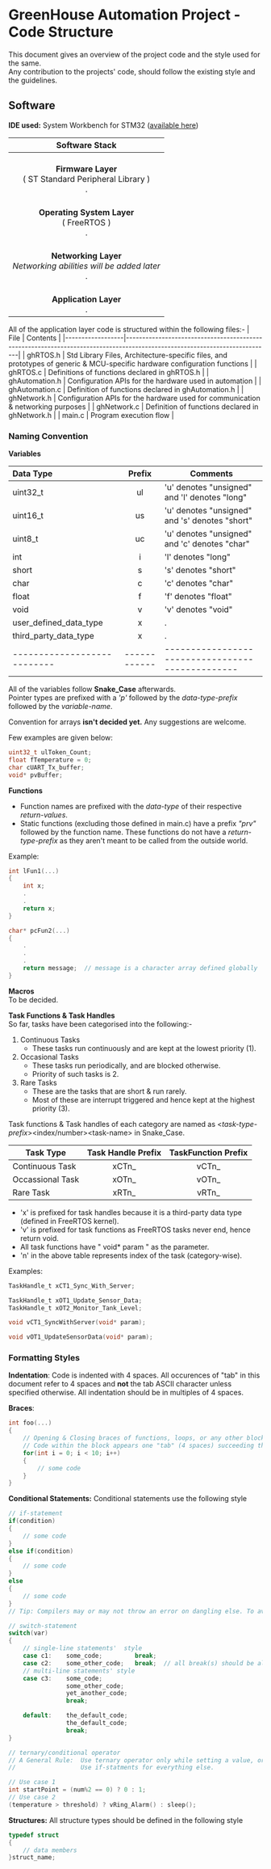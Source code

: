 # GreenHouse Automation Project - Code Structure

This document gives an overview of the project code and the style used for the same.  
Any contribution to the projects' code, should follow the existing style and the guidelines.

## **Software**

**IDE used:** System Workbench for STM32 ([available here](https://www.st.com/en/development-tools/sw4stm32.html))

| Software Stack |
| :--: |
| <br/> **Firmware Layer** <br/> ( ST Standard Peripheral Library ) <br/> .|
| <br/> **Operating System Layer** <br/> ( FreeRTOS ) <br/> .|
| <br/> **Networking Layer** <br/> _Networking abilities will be added later_ <br/> .|
| <br/> **Application Layer** <br/> .|


All of the application layer code is structured within the following files:-
| File             | Contents                                                                                                                  |
|------------------|---------------------------------------------------------------------------------------------------------------------------|
| ghRTOS.h         | Std Library Files, Architecture-specific files, and prototypes of generic & MCU-specific hardware configuration functions |
| ghRTOS.c         | Definitions of functions declared in ghRTOS.h                                                                             |
| ghAutomation.h   | Configuration APIs for the hardware used in automation                                                                    |
| ghAutomation.c   | Definition of functions declared in ghAutomation.h                                                                        |
| ghNetwork.h      | Configuration APIs for the hardware used for communication & networking purposes                                          |
| ghNetwork.c      | Definition of functions declared in ghNetwork.h                                                                           |
| main.c           | Program execution flow                                                                                                    |


### Naming Convention

**Variables**

| Data Type                 | Prefix     | Comments                                       |
|:--------------------------|:----------:|------------------------------------------------|
| uint32_t                  | ul         | 'u' denotes "unsigned" and 'l' denotes "long"  |
| uint16_t                  | us         | 'u' denotes "unsigned" and 's' denotes "short" |
| uint8_t                   | uc         | 'u' denotes "unsigned" and 'c' denotes "char"  |
| int                       | i          | 'l' denotes "long"                             |
| short                     | s          | 's' denotes "short"                            |
| char                      | c          | 'c' denotes "char"                             |
| float                     | f          | 'f' denotes "float"                            |
| void                      | v          | 'v' denotes "void"                             |
| user_defined_data_type    | x          | .                                              |
| third_party_data_type     | x          | .                                              |
|---------------------------|------------|------------------------------------------------|


All of the variables follow **Snake_Case** afterwards.  
Pointer types are prefixed with a _'p'_ followed by the _data-type-prefix_ followed by the _variable-name_.  

Convention for arrays **isn't decided yet.** Any suggestions are welcome.

Few examples are given below:
```C
uint32_t ulToken_Count;
float fTemperature = 0;
char cUART_Tx_buffer;
void* pvBuffer;
```

**Functions**

* Function names are prefixed with the _data-type_ of their respective _return-values_.  
* Static functions (excluding those defined in main.c) have a prefix _"prv"_ followed by the function name. These functions do not have a _return-type-prefix_ as they aren't meant to be called from the outside world.

Example:
```C
int lFun1(...)
{
    int x;
    .
    .
    return x;
}

char* pcFun2(...)
{
    .
    .
    .
    return message;  // message is a character array defined globally
}
```

**Macros**  
To be decided.

**Task Functions & Task Handles**  
So far, tasks have been categorised into the following:-
1. Continuous Tasks
    * These tasks run continuously and are kept at the lowest priority (1).
2. Occasional Tasks
    * These tasks run periodically, and are blocked otherwise.
    * Priority of such tasks is 2.
3. Rare Tasks
    * These are the tasks that are short & run rarely.
    * Most of these are interrupt triggered and hence kept at the highest priority (3).

Task functions & Task handles of each category are named as \<_task-type-prefix_\>\<index/number\>\<task-name\> in Snake_Case.

| Task Type        | Task Handle Prefix | TaskFunction Prefix |
|------------------|:------------------:|:-------------------:|
| Continuous Task  | xCTn_              | vCTn_               |
| Occassional Task | xOTn_              | vOTn_               |
| Rare Task        | xRTn_              | vRTn_               |

* 'x' is prefixed for task handles because it is a third-party data type (defined in FreeRTOS kernel).
* 'v' is prefixed for task functions as FreeRTOS tasks never end, hence return void.
* All task functions have " void* param " as the parameter.
* 'n' in the above table represents index of the task (category-wise).

Examples:
```C
TaskHandle_t xCT1_Sync_With_Server;

TaskHandle_t xOT1_Update_Sensor_Data;
TaskHandle_t xOT2_Monitor_Tank_Level;

void vCT1_SyncWithServer(void* param);

void vOT1_UpdateSensorData(void* param);
```

### Formatting Styles

**Indentation**: Code is indented with 4 spaces. All occurences of "tab" in this document refer to 4 spaces and **not** the tab ASCII character unless specified otherwise. All indentation should be in multiples of 4 spaces.

**Braces**:  

```C
int foo(...)
{
    // Opening & Closing braces of functions, loops, or any other block of code follow this style.
    // Code within the block appears one "tab" (4 spaces) succeeding the column of the braces
    for(int i = 0; i < 10; i++)
    {
        // some code
    }
}
```

**Conditional Statements:** Conditional statements use the following style
```C
// if-statement
if(condition)
{
    // some code
}
else if(condition)
{
    // some code
}
else
{
    // some code
}
// Tip: Compilers may or may not throw an error on dangling else. To avoid problems, always use braces to specify the blocks.

// switch-statement
switch(var)
{
    // single-line statements'  style
    case c1:    some_code;         break;
    case c2:    some_other_code;   break;  // all break(s) should be aligned properly for single-line statements
    // multi-line statements' style
    case c3:    some_code;
                some_other_code;
                yet_another_code;
                break;

    default:    the_default_code;
                the_default_code;
                break;
}

// ternary/conditional operator
// A General Rule:  Use ternary operator only while setting a value, or execute single-line commands
//                  Use if-statments for everything else.

// Use case 1
int startPoint = (num%2 == 0) ? 0 : 1;
// Use case 2
(temperature > threshold) ? vRing_Alarm() : sleep();
```

**Structures:** All structure types should be defined in the following style
```C
typedef struct
{
    // data members
}struct_name;
```
